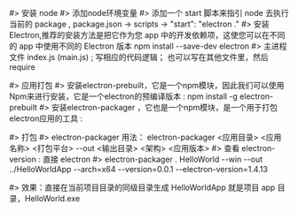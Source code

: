 #> 安装 node
#> 添加node环境变量
#> 添加一个 start 脚本来指引 node 去执行当前的 package  ,  package.json -> scripts -> "start": "electron ."
#> 安装 Electron,推荐的安装方法是把它作为您 app 中的开发依赖项，这使您可以在不同的 app 中使用不同的 Electron 版本  npm install --save-dev electron
#> 主进程文件 index.js (main.js) ; 写相应的代码逻辑； 也可以写在其他文件里，然后 require

#> 应用打包
#> 安装electron-prebuilt，它是一个npm模块，因此我们可以使用Npm来进行安装，它是一个electron的预编译版本  : npm install -g electron-prebuilt
#> 安装electron-packager ，它也是一个npm模块，是一个用于打包electron应用的工具 :

#> 打包
#> electron-packager 用法： electron-packager <应用目录> <应用名称> <打包平台> --out <输出目录> <架构> <应用版本>
#> 查看 electron-version : 直接 electron
#> electron-packager . HelloWorld --win --out ../HelloWorldApp --arch=x64 --version=0.0.1 --electron-version=1.4.13

#> 效果：直接在当前项目目录的同级目录生成  HelloWorldApp 就是项目 app 目录，HelloWorld.exe
